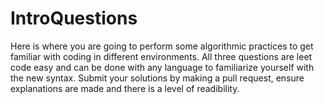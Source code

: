# IntroQuestions
Here is where you are going to perform some algorithmic practices to get familiar with coding in different environments. All three questions are leet code easy and can be done with any language to familiarize yourself with the new syntax. Submit your solutions by making a pull request, ensure explanations are made and there is a level of readibility. 
